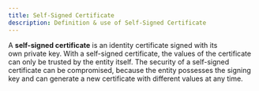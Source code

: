 ```yaml
---
title: Self-Signed Certificate 
description: Definition & use of Self-Signed Certificate 
---
```

A **self-signed certificate** is an identity certificate signed with its own private key. With a self-signed certificate, the values of the certificate can only be trusted by the entity itself. The security of a self-signed certificate can be compromised, because the entity possesses the signing key and can generate a new certificate with different values at any time.